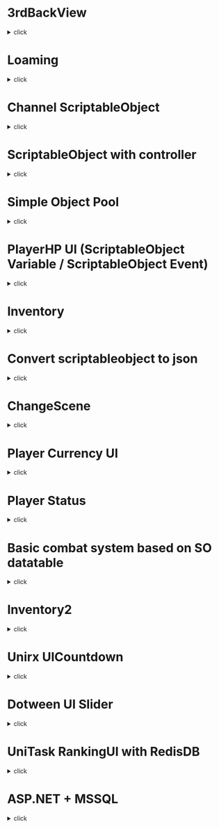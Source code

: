 # 3rdBackView
<details>
  <summary> click </summary>
3인칭 백뷰

https://youtu.be/537B1kJp9YQ 참고

<img src="https://user-images.githubusercontent.com/84231954/145943447-132b7da4-872e-41ff-8990-26254e5736f2.gif">
</details>
 
# Loaming
<details>
  <summary> click </summary>
오브젝트 로밍
 
  
<img src="https://user-images.githubusercontent.com/84231954/145973894-48c9cbf4-27ff-4119-bb83-0062a377787a.gif">
</details>

# Channel ScriptableObject
<details>
  <summary> click </summary>
  
monobehaviour대신 사용하는 ScriptableObject를 이용한 decoupling 구조

https://youtu.be/WLDgtRNK2VE 참고

<img src="https://user-images.githubusercontent.com/84231954/146162376-de3ff9cf-7c7e-49a8-a86b-c66ce87ef2f0.gif">
</details>

# ScriptableObject with controller
<details>
  <summary> click </summary>

  scriptable object를 이용해 animation, move, input 같의 의존성을 최소화 한 구조
  
</details>

# Simple Object Pool
<details>
  <summary> click </summary>
  
심플한 오브젝트 풀

<img src="https://user-images.githubusercontent.com/84231954/147627491-27d1b13b-1131-410f-892d-036b32c1c134.gif">
</details>

# PlayerHP UI (ScriptableObject Variable / ScriptableObject Event)
<details>
  <summary> click </summary>
 
 scriptableObject를 이용한 HealthValue와 이벤트 콜백

<img src="https://user-images.githubusercontent.com/84231954/147641949-60e6ccfb-feca-4164-b4fc-a0af36db4dd4.gif">
<img src="https://user-images.githubusercontent.com/84231954/147641722-f23e0488-ff1a-4b96-b588-1aad9dc6c5a4.png">
<img src="https://user-images.githubusercontent.com/84231954/147641750-e407f6c1-711a-4cc9-9879-23e23aaf624c.png">
<img src="https://user-images.githubusercontent.com/84231954/147725970-fe557215-e342-4f77-851b-e81bc4aba0b2.png">
</details>


# Inventory 
<details>
  <summary> click </summary>

 InventoryContainer : Equip 이벤트 실행
  InventoryUI, EquipUI -> Equip 이벤트 Listen
<img src="https://user-images.githubusercontent.com/84231954/147725311-b6eed81e-2cc2-4c7f-abee-af2d24ddbd7c.gif">
<img src="https://user-images.githubusercontent.com/84231954/147725850-919d97c6-ece3-4588-988b-4cee2d48ec51.png">
<img src="https://user-images.githubusercontent.com/84231954/147725854-3baddd29-fa10-4683-b30c-89b14af4e373.png">
<img src="https://user-images.githubusercontent.com/84231954/147725875-a948e9df-8687-4b17-8470-156b7f183692.png">
<img src="https://user-images.githubusercontent.com/84231954/147725939-3a017229-06e9-44ca-b63f-7af17039739f.png">
  
</details>

# Convert scriptableobject to json 
<details>
  <summary> click </summary>

아이템 제작은 UnityClient에서 scriptableobject로 생산성 증가
서버에서도 같은 데이터 사용을 위해 json컨버팅작업
서버에서는 json데이터 파싱 후 사용

<img src="https://user-images.githubusercontent.com/84231954/147738590-e496d8ec-496d-44bd-b194-f9e06586651f.gif">
<img src="https://user-images.githubusercontent.com/84231954/147738454-9ba60af5-f1e0-4854-8cf1-fae0b317d72e.png">
<img src="https://user-images.githubusercontent.com/84231954/147738483-7fb4fa2c-ad66-43a3-89b3-8d0a4e360333.png">
<img src="https://user-images.githubusercontent.com/84231954/147739926-d58584ec-0e36-42d8-965d-2654a01bc741.png">

</details>


# ChangeScene
<details>
  <summary> click </summary>

  Scene 변경과 SceneStack으로 Scene돌아가기

<img src="https://user-images.githubusercontent.com/84231954/147807485-32a384e0-9efd-418d-a942-584e7262c793.gif">
<img src="https://user-images.githubusercontent.com/84231954/147807565-b9f527d0-079d-402d-b47d-9f58b52ccd99.png">
<img src="https://user-images.githubusercontent.com/84231954/147807596-b32e33f0-3f31-4389-a99d-bb4e67b69763.png">
<img src="https://user-images.githubusercontent.com/84231954/147807639-95f136a0-f7a8-43f9-8b1f-76fdc057ebfe.png">
<img src="https://user-images.githubusercontent.com/84231954/147807547-61ddd28e-98d5-4f3a-8e2b-88dac9a9070c.png">
</details>


# Player Currency UI
<details>
  <summary> click </summary>

  유저 재화 UI SO value 이용하여 하나의 SO value를 참조.
  서버를 고려하자면 Packet을 받았을때 SO value만 변경하면 UI에 자동으로 반영.
  
  왜 TMP_Pro.Text가 콜백으로 업데이트 되지 않는지는 모르겠으나 아쉬운대로 update에서 갱신해두록 변경
  Prefab은 NestedPrefab으로 제작 가능.
  
<img src="https://user-images.githubusercontent.com/84231954/147825288-dc6c3588-d816-40b2-b4a6-23a6877d99eb.gif">
<img src="https://user-images.githubusercontent.com/84231954/147825299-dcc8cd7a-222f-417b-bd54-4a6273a9c640.gif">
<img src="https://user-images.githubusercontent.com/84231954/147825313-15d50edd-5c86-43cc-abb0-ee40c7e46333.png">
<img src="https://user-images.githubusercontent.com/84231954/147825354-fab901f5-83de-4d93-a4a0-17f5660a5a0b.png">
<img src="https://user-images.githubusercontent.com/84231954/147825377-25e626fb-d424-4d72-8fb0-89f3c41151e4.png">

</details>


# Player Status
<details>
  <summary> click </summary>

  패킷으로 변경데이터를 받았다는 가정하에 SO유저데이터를 기반으로 각 UI들에 event를 보내서 갱신하도록 수정.
  EXP의 경우 경험치 테이블을 SO파일로 저장해서 사용.

<img src="https://user-images.githubusercontent.com/84231954/147881586-66b1f00e-77a2-45da-980b-3c77319c496b.gif">
<img src="https://user-images.githubusercontent.com/84231954/147881713-7354561a-e65e-45ab-9b18-e139c70dc5be.png">
  
</details>


# Basic combat system based on SO datatable
<details>
  <summary> click </summary>

  기본 전투 시스템에 데이터 테이블 적용.
  scriptableObject로 데이터 테이블, 데이터 컨테이너 사용.

<img src="https://user-images.githubusercontent.com/84231954/148046194-c452d4fe-43b0-4828-a766-c7535d967d90.gif">
<img src="https://user-images.githubusercontent.com/84231954/148046364-47a8b8af-33cf-4063-807c-6ab396c5a751.png">
<img src="https://user-images.githubusercontent.com/84231954/148046426-40e8757f-6372-4170-b04f-54689f87053d.png">

</details>


# Inventory2
<details>
  <summary> click </summary>

  아이템 테이블 기반 인벤토리 간단하게 만들어놓을 용도

<img src="https://user-images.githubusercontent.com/84231954/148187172-8b0a2414-7bcf-41f8-b777-bf07b76424d8.gif">
<img src="https://user-images.githubusercontent.com/84231954/148187286-49d59ce4-570b-457b-8cb0-8c0930c2964d.png">
<img src="https://user-images.githubusercontent.com/84231954/148187352-c67175e4-4a1a-4739-9e50-e19bdd07acaf.png">

</details>


# Unirx UICountdown
<details>
  <summary> click </summary>

  Unirx를 이용한 스킬 아이콘 countdown. milisecond단위까지 가니 느려졌다.

<img src="https://user-images.githubusercontent.com/84231954/148251675-f7031058-92a1-4c6c-9d26-8c28e6d54002.gif">

</details>


# Dotween UI Slider
<details>
  <summary> click </summary>

  Dotween slider애니메이션

<img src="https://user-images.githubusercontent.com/84231954/148338108-5468811a-52df-41d7-8b9b-a530b63d3d70.gif">

</details>


# UniTask RankingUI with RedisDB
<details>
  <summary> click </summary>

  ASP.NET WebAPI를 이용해 로컬 RedisDB와 연결.
  UniTask 사용하여 async로 클라이언트에서 서버로 redis 랭킹데이터 요청.
  파싱 후 랭킹 표시
  
  코드는 하드코딩좀 되어있는 상태

<img src="https://user-images.githubusercontent.com/84231954/148414323-ce9add51-2085-4c57-8572-01c3d57a3530.gif">
<img src="https://user-images.githubusercontent.com/84231954/148414373-f88e934d-89ea-4410-8b25-76ba17aa67f4.png">
<img src="https://user-images.githubusercontent.com/84231954/148414412-baa45851-dc39-4769-9f8a-ac12ee6f9170.png">

</details>


# ASP.NET + MSSQL
<details>
  <summary> click </summary>

  AccountServer 만드는 와중에 기존에 사용하던 EFCore는 제거하고 SqlClient사용해서 MSSQL연결
  웹 API Tester로 수신 테스트

<img src="https://user-images.githubusercontent.com/84231954/148585115-b080c6ec-5d1b-4bd7-b2f0-f263ef6c57e7.png">
<img src="https://user-images.githubusercontent.com/84231954/148585233-a48473c1-6b59-420a-a565-659faaca9785.png">
  
</details>
